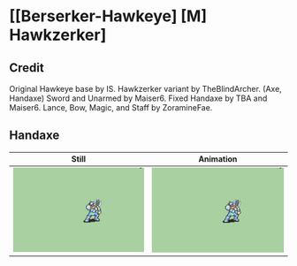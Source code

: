 # [\[Berserker-Hawkeye\] \[M\] Hawkzerker]

## Credit

Original Hawkeye base by IS.
Hawkzerker variant by TheBlindArcher. (Axe, Handaxe)
Sword and Unarmed by Maiser6.
Fixed Handaxe by TBA and Maiser6.
Lance, Bow, Magic, and Staff by ZoramineFae.
	
## Handaxe

| Still | Animation |
| :---: | :-------: |
| ![Handaxe still](./Handaxe_000.png) | ![Handaxe animation](./Handaxe.gif) |
